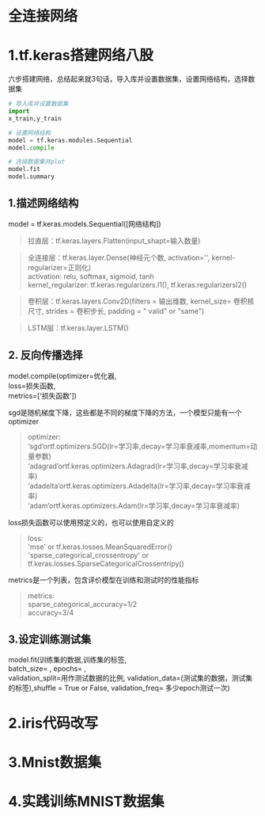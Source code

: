 # 全连接网络

# 1.tf.keras搭建网络八股
六步搭建网络，总结起来就3句话，导入库并设置数据集，设置网络结构，选择数据集
```py
# 导入库并设置数据集
import
x_train,y_train

# 设置网络结构
model = tf.keras.modules.Sequential
model.compile

# 选择数据集并plot
model.fit
model.summary
```

## 1.描述网络结构
model = tf.keras.models.Sequential([网络结构])
> 拉直层：tf.keras.layers.Flatten(input_shapt=输入数量)

> 全连接层：tf.keras.layer.Dense(神经元个数, activation='', kernel-regularizer=正则化)<br>
> activation: relu, softmax, sigmoid, tanh<br>
> kernel_regularizer: tf.keras.regularizers.l1(), tf.keras.regularizersl2()

> 卷积层：tf.keras.layers.Conv2D(filters = 输出维数, 
				 kernel_size= 卷积核尺寸,
				 strides = 卷积步长,
				 padding = " valid" or "same")

> LSTM层：tf.keras.layer.LSTM()

## 2. 反向传播选择
model.compile(optimizer=优化器,<br>
              loss=损失函数,<br>
	      metrics=['损失函数'])<br>

sgd是随机梯度下降，这些都是不同的梯度下降的方法，一个模型只能有一个optimizer
> optimizer:<br>
> ‘sgd’ortf.optimizers.SGD(lr=学习率,decay=学习率衰减率,momentum=动量参数)<br>
> ‘adagrad’ortf.keras.optimizers.Adagrad(lr=学习率,decay=学习率衰减率)<br>
> ‘adadelta’ortf.keras.optimizers.Adadelta(lr=学习率,decay=学习率衰减率)<br>
> ‘adam’ortf.keras.optimizers.Adam(lr=学习率,decay=学习率衰减率)<br>

loss损失函数可以使用预定义的，也可以使用自定义的
> loss:<br>
> 'mse' or tf.keras.losses.MeanSquaredError()<br>
> 'sparse_categorical_crossentropy' or tf.keras.losses.SparseCategoricalCrossentripy()

metrics是一个列表，包含评价模型在训练和测试时的性能指标
> metrics:<br>
> sparse_categorical_accuracy=1/2<br>
> accuracy=3/4

## 3.设定训练测试集
model.fit(训练集的数据,训练集的标签,<br>
	  batch_size= , epochs= ,<br>
validation_split=用作测试数据的比例, validation_data=(测试集的数据，测试集的标签),shuffle = True or False, validation_freq= 多少epoch测试一次)
# 2.iris代码改写

# 3.Mnist数据集

# 4.实践训练MNIST数据集
